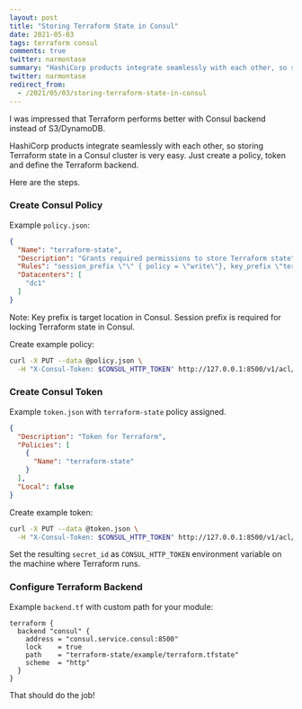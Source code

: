 ```yaml
---
layout: post
title: "Storing Terraform State in Consul"
date: 2021-05-03
tags: terraform consul
comments: true
twitter: narmontase
summary: "HashiCorp products integrate seamlessly with each other, so storing Terraform state in a Consul cluster is very easy."
twitter: narmontase
redirect_from:
  - /2021/05/03/storing-terraform-state-in-consul
---
```


I was impressed that Terraform performs better with Consul backend instead of S3/DynamoDB.

HashiCorp products integrate seamlessly with each other, so storing Terraform state in a
Consul cluster is very easy. Just  create a policy, token and define the Terraform backend.

Here are the steps.

### Create Consul Policy

Example `policy.json`:

```json
{
  "Name": "terraform-state",
  "Description": "Grants required permissions to store Terraform state",
  "Rules": "session_prefix \"\" { policy = \"write\"}, key_prefix \"terraform-state/\" { policy = \"write\"}",
  "Datacenters": [
    "dc1"
  ]
}
```

Note: Key prefix is target location in Consul.
Session prefix is required for locking Terraform state in Consul.

Create example policy:

```bash
curl -X PUT --data @policy.json \
  -H "X-Consul-Token: $CONSUL_HTTP_TOKEN" http://127.0.0.1:8500/v1/acl/policy
```

### Create Consul Token

Example `token.json` with `terraform-state` policy assigned.

```json
{
  "Description": "Token for Terraform",
  "Policies": [
    {
      "Name": "terraform-state"
    }
  ],
  "Local": false
}
```

Create example token:

```bash
curl -X PUT --data @token.json \
  -H "X-Consul-Token: $CONSUL_HTTP_TOKEN" http://127.0.0.1:8500/v1/acl/token
```

Set the resulting `secret_id` as `CONSUL_HTTP_TOKEN` environment variable on the machine
where Terraform runs.

### Configure Terraform Backend

Example `backend.tf` with custom path for your module:

```hcl
terraform {
  backend "consul" {
    address = "consul.service.consul:8500"
    lock    = true
    path    = "terraform-state/example/terraform.tfstate"
    scheme  = "http"
  }
}
```

That should do the job!
